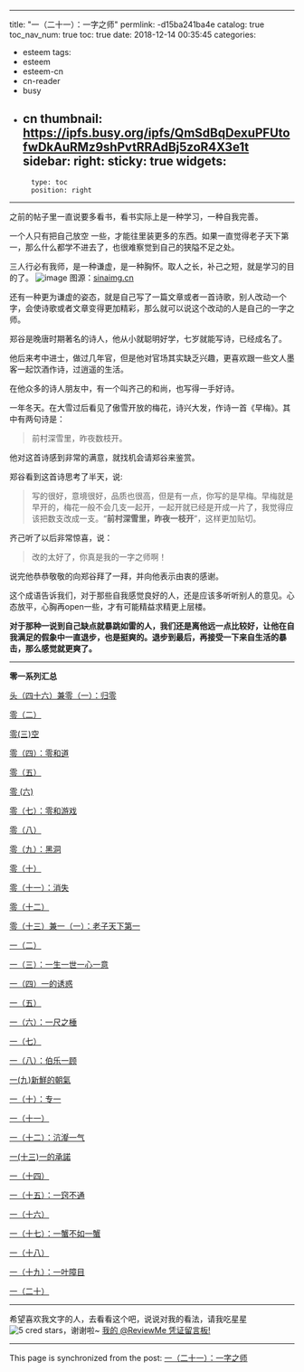 
---
title: "一（二十一）：一字之师"
permlink: -d15ba241ba4e
catalog: true
toc_nav_num: true
toc: true
date: 2018-12-14 00:35:45
categories:
- esteem
tags:
- esteem
- esteem-cn
- cn-reader
- busy
- cn
thumbnail: https://ipfs.busy.org/ipfs/QmSdBqDexuPFUtofwDkAuRMz9shPvtRRAdBj5zoR4X3e1t
sidebar:
    right:
        sticky: true
widgets:
    -
        type: toc
        position: right
---


之前的帖子里一直说要多看书，看书实际上是一种学习，一种自我完善。

一个人只有把自己放空 一些，才能往里装更多的东西。如果一直觉得老子天下第一，那么什么都学不进去了，也很难察觉到自己的狭隘不足之处。

三人行必有我师，是一种谦虚，是一种胸怀。取人之长，补己之短，就是学习的目的了。
![image](https://ipfs.busy.org/ipfs/QmSdBqDexuPFUtofwDkAuRMz9shPvtRRAdBj5zoR4X3e1t)
图源：[sinaimg.cn](http://ww2.sinaimg.cn/large/6ddb06d2jw1f9ip2o0d8cj20ku0iq0tw.jpg)
 
还有一种更为谦虚的姿态，就是自己写了一篇文章或者一首诗歌，别人改动一个字，会使诗歌或者文章变得更加精彩，那么就可以说这个改动的人是自己的一字之师。

郑谷是晚唐时期著名的诗人，他从小就聪明好学，七岁就能写诗，已经成名了。

他后来考中进士，做过几年官，但是他对官场其实缺乏兴趣，更喜欢跟一些文人墨客一起饮酒作诗，过逍遥的生活。

在他众多的诗人朋友中，有一个叫齐己的和尚，也写得一手好诗。

一年冬天。在大雪过后看见了傲雪开放的梅花，诗兴大发，作诗一首《早梅》。其中有两句诗是：
> 前村深雪里，昨夜数枝开。

他对这首诗感到非常的满意，就找机会请郑谷来鉴赏。

郑谷看到这首诗思考了半天，说:
> 写的很好，意境很好，品质也很高，但是有一点，你写的是早梅。早梅就是早开的，梅花一般不会几支一起开，一起开就已经是开成一片了，我觉得应该把数支改成一支。“**前村深雪里，昨夜一枝开**”，这样更加贴切。

齐己听了以后非常惊喜，说：
> 改的太好了，你真是我的一字之师啊！

说完他恭恭敬敬的向郑谷拜了一拜，并向他表示由衷的感谢。

这个成语告诉我们，对于那些自我感觉良好的人，还是应该多听听别人的意见。心态放平，心胸再open一些，才有可能精益求精更上层楼。

**对于那种一说到自己缺点就暴跳如雷的人，我们还是离他远一点比较好，让他在自我满足的假象中一直退步，也是挺爽的。退步到最后，再接受一下来自生活的暴击，那么感觉就更爽了。**

***

**零一系列汇总**

[头（四十六）兼零（一）：归零](https://steemit.com/steempress/@julian2013/cy66mb4vms)

[零（二）](https://steemit.com/steempress/@softmetal/8aecn90duc)

[零(三)空](https://steemit.com/esteem/@kadishakho/-400131ce13737)

[零（四）：零和道](https://steemit.com/steempress/@julian2013/o0fjzhege4)

[零（五）](https://steemit.com/steempress/@softmetal/01ofk7z19d)

[零 (六)](https://steemit.com/my/@ryanshan25/ocb96huraw)

[零（七）：零和游戏](https://steemit.com/steempress/@julian2013/kt08evzteq)

[零（八）](https://steemit.com/steempress/@softmetal/bg2o4btp51)

[零（九）：黑洞](https://steemit.com/cn/@julian2013/kfrfvcxc)

[零（十）](https://steemit.com/steempress/@softmetal/cuvfiefrsm)

[零（十一）：消失](https://steemit.com/steempress/@julian2013/4270fxe3ug)

[零（十二）](https://steemit.com/steempress/@softmetal/d635m57hgj)

[零（十三）兼一（一）：老子天下第一](https://steemit.com/cn/@julian2013/tnqwmx8y)

[一（二）](https://steemit.com/steempress/@softmetal/8i0u1ziyj1)

[一（三）：一生一世一心一意](https://steemit.com/cn/@julian2013/cba9nrio)

[一（四）一的诱惑](https://steemit.com/steempress/@kadishakho/fcqaha7jw0)

[一（五）](https://steemit.com/steempress/@softmetal/t0a01a5h8n)

[一（六）：一尺之棰](https://steemit.com/coingecko/@julian2013/4qkixcfc)

[一（七）](https://steemit.com/steempress/@softmetal/t6gn2314y6)

[一（八）：伯乐一顾](https://steemit.com/cn/@julian2013/deunzyre)

[一(九)新鮮的朝氣](https://steemit.com/esteem/@kadishakho/-afd2ab5f79531)

[一（十）：专一](https://steemit.com/myreader/@ryanshan25/bmmc5nminz)

[一（十一）](https://steemit.com/steempress/@softmetal/2qhhrlkquz)

[一（十二）：沆瀣一气](https://steemit.com/cn/@julian2013/pgmfv3cz)

[一(十三)一的承諾](https://steemit.com/esteem/@kadishakho/-61b1f7b9ee30d)

[一（十四）](https://steemit.com/partiko/@softmetal/p9nkamhm)

[一（十五）：一窍不通](https://steemit.com/partiko/@julian2013/bmrtk9dq)

[一（十六）](https://steemit.com/cn/@softmetal/upizovo1)

[一（十七）：一蟹不如一蟹](https://steemit.com/partiko/@julian2013/imjv2k9u)

[一（十八）](https://steemit.com/partiko/@softmetal/6eixqzjz)

[一（十九）：一叶障目](https://steemit.com/cn/@julian2013/1rlpko36)

[一（二十）](https://steemit.com/partiko/@softmetal/9gfasxi3)
***
希望喜欢我文字的人，去看看这个吧，说说对我的看法，请我吃星星![5 cred stars](http://bit.ly/5credstars)，谢谢啦~
[我的 @ReviewMe 凭证留言板!](https://steemit.com/cn/@julian2013/reviewme-yoursteemitname)

- - -

This page is synchronized from the post: [一（二十一）：一字之师](https://steemit.com/@julian2013/-d15ba241ba4e)
